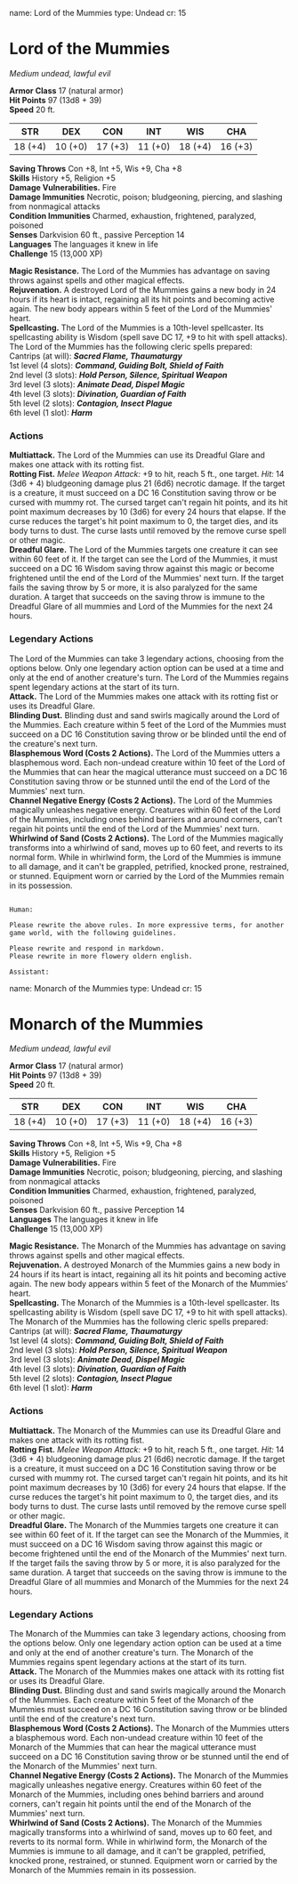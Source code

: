 name: Lord of the Mummies
type: Undead
cr: 15

# Lord of the Mummies
_Medium undead, lawful evil_

**Armor Class** 17 (natural armor)    
**Hit Points** 97 (13d8 + 39)    
**Speed** 20 ft. 

| STR     | DEX     | CON     | INT     | WIS     | CHA     |
|---------|---------|---------|---------|---------|---------|
| 18 (+4) | 10 (+0) | 17 (+3) | 11 (+0) | 18 (+4) | 16 (+3) |

**Saving Throws** Con +8, Int +5, Wis +9, Cha +8    
**Skills** History +5, Religion +5    
**Damage Vulnerabilities.** Fire    
**Damage Immunities** Necrotic, poison; bludgeoning, piercing, and slashing from nonmagical attacks    
**Condition Immunities** Charmed, exhaustion, frightened, paralyzed, poisoned    
**Senses** Darkvision 60 ft., passive Perception 14    
**Languages** The languages it knew in life    
**Challenge** 15 (13,000 XP)    

**Magic Resistance.** The Lord of the Mummies has advantage on saving throws against spells and other magical effects.    
**Rejuvenation.** A destroyed Lord of the Mummies gains a new body in 24 hours if its heart is intact, regaining all its hit points and becoming active again. The new body appears within 5 feet of the Lord of the Mummies' heart.    
**Spellcasting.** The Lord of the Mummies is a 10th-level spellcaster. Its spellcasting ability is Wisdom (spell save DC 17, +9 to hit with spell attacks). The Lord of the Mummies has the following cleric spells prepared:    
Cantrips (at will): **_Sacred Flame, Thaumaturgy_**    
1st level (4 slots): **_Command, Guiding Bolt, Shield of Faith_**    
2nd level (3 slots): **_Hold Person, Silence, Spiritual Weapon_**    
3rd level (3 slots): **_Animate Dead, Dispel Magic_**    
4th level (3 slots): **_Divination, Guardian of Faith_**    
5th level (2 slots): **_Contagion, Insect Plague_**    
6th level (1 slot): **_Harm_** 

### Actions 
**Multiattack.** The Lord of the Mummies can use its Dreadful Glare and makes one attack with its rotting fist.    
**Rotting Fist.** _Melee Weapon Attack:_ +9 to hit, reach 5 ft., one target. _Hit:_ 14 (3d6 + 4) bludgeoning damage plus 21 (6d6) necrotic damage. If the target is a creature, it must succeed on a DC 16 Constitution saving throw or be cursed with mummy rot. The cursed target can't regain hit points, and its hit point maximum decreases by 10 (3d6) for every 24 hours that elapse. If the curse reduces the target's hit point maximum to 0, the target dies, and its body turns to dust. The curse lasts until removed by the remove curse spell or other magic.    
**Dreadful Glare.** The Lord of the Mummies targets one creature it can see within 60 feet of it. If the target can see the Lord of the Mummies, it must succeed on a DC 16 Wisdom saving throw against this magic or become frightened until the end of the Lord of the Mummies' next turn. If the target fails the saving throw by 5 or more, it is also paralyzed for the same duration. A target that succeeds on the saving throw is immune to the Dreadful Glare of all mummies and Lord of the Mummies for the next 24 hours. 

### Legendary Actions 
The Lord of the Mummies can take 3 legendary actions, choosing from the options below. Only one legendary action option can be used at a time and only at the end of another creature's turn. The Lord of the Mummies regains spent legendary actions at the start of its turn.    
**Attack.** The Lord of the Mummies makes one attack with its rotting fist or uses its Dreadful Glare.    
**Blinding Dust.** Blinding dust and sand swirls magically around the Lord of the Mummies. Each creature within 5 feet of the Lord of the Mummies must succeed on a DC 16 Constitution saving throw or be blinded until the end of the creature's next turn.    
**Blasphemous Word (Costs 2 Actions).** The Lord of the Mummies utters a blasphemous word. Each non-undead creature within 10 feet of the Lord of the Mummies that can hear the magical utterance must succeed on a DC 16 Constitution saving throw or be stunned until the end of the Lord of the Mummies' next turn.    
**Channel Negative Energy (Costs 2 Actions).** The Lord of the Mummies magically unleashes negative energy. Creatures within 60 feet of the Lord of the Mummies, including ones behind barriers and around corners, can't regain hit points until the end of the Lord of the Mummies' next turn.    
**Whirlwind of Sand (Costs 2 Actions).** The Lord of the Mummies magically transforms into a whirlwind of sand, moves up to 60 feet, and reverts to its normal form. While in whirlwind form, the Lord of the Mummies is immune to all damage, and it can't be grappled, petrified, knocked prone, restrained, or stunned. Equipment worn or carried by the Lord of the Mummies remain in its possession.
```

Human:

Please rewrite the above rules. In more expressive terms, for another game world, with the following guidelines.

Please rewrite and respond in markdown.
Please rewrite in more flowery oldern english.

Assistant:
```
name: Monarch of the Mummies
type: Undead
cr: 15

# Monarch of the Mummies
_Medium undead, lawful evil_

**Armor Class** 17 (natural armor)    
**Hit Points** 97 (13d8 + 39)    
**Speed** 20 ft. 

| STR     | DEX     | CON     | INT     | WIS     | CHA     |
|---------|---------|---------|---------|---------|---------|
| 18 (+4) | 10 (+0) | 17 (+3) | 11 (+0) | 18 (+4) | 16 (+3) |

**Saving Throws** Con +8, Int +5, Wis +9, Cha +8    
**Skills** History +5, Religion +5    
**Damage Vulnerabilities.** Fire    
**Damage Immunities** Necrotic, poison; bludgeoning, piercing, and slashing from nonmagical attacks    
**Condition Immunities** Charmed, exhaustion, frightened, paralyzed, poisoned    
**Senses** Darkvision 60 ft., passive Perception 14    
**Languages** The languages it knew in life    
**Challenge** 15 (13,000 XP)    

**Magic Resistance.** The Monarch of the Mummies has advantage on saving throws against spells and other magical effects.    
**Rejuvenation.** A destroyed Monarch of the Mummies gains a new body in 24 hours if its heart is intact, regaining all its hit points and becoming active again. The new body appears within 5 feet of the Monarch of the Mummies' heart.    
**Spellcasting.** The Monarch of the Mummies is a 10th-level spellcaster. Its spellcasting ability is Wisdom (spell save DC 17, +9 to hit with spell attacks). The Monarch of the Mummies has the following cleric spells prepared:    
Cantrips (at will): **_Sacred Flame, Thaumaturgy_**    
1st level (4 slots): **_Command, Guiding Bolt, Shield of Faith_**    
2nd level (3 slots): **_Hold Person, Silence, Spiritual Weapon_**    
3rd level (3 slots): **_Animate Dead, Dispel Magic_**    
4th level (3 slots): **_Divination, Guardian of Faith_**    
5th level (2 slots): **_Contagion, Insect Plague_**    
6th level (1 slot): **_Harm_** 

### Actions 
**Multiattack.** The Monarch of the Mummies can use its Dreadful Glare and makes one attack with its rotting fist.    
**Rotting Fist.** _Melee Weapon Attack:_ +9 to hit, reach 5 ft., one target. _Hit:_ 14 (3d6 + 4) bludgeoning damage plus 21 (6d6) necrotic damage. If the target is a creature, it must succeed on a DC 16 Constitution saving throw or be cursed with mummy rot. The cursed target can't regain hit points, and its hit point maximum decreases by 10 (3d6) for every 24 hours that elapse. If the curse reduces the target's hit point maximum to 0, the target dies, and its body turns to dust. The curse lasts until removed by the remove curse spell or other magic.    
**Dreadful Glare.** The Monarch of the Mummies targets one creature it can see within 60 feet of it. If the target can see the Monarch of the Mummies, it must succeed on a DC 16 Wisdom saving throw against this magic or become frightened until the end of the Monarch of the Mummies' next turn. If the target fails the saving throw by 5 or more, it is also paralyzed for the same duration. A target that succeeds on the saving throw is immune to the Dreadful Glare of all mummies and Monarch of the Mummies for the next 24 hours. 

### Legendary Actions 
The Monarch of the Mummies can take 3 legendary actions, choosing from the options below. Only one legendary action option can be used at a time and only at the end of another creature's turn. The Monarch of the Mummies regains spent legendary actions at the start of its turn.    
**Attack.** The Monarch of the Mummies makes one attack with its rotting fist or uses its Dreadful Glare.    
**Blinding Dust.** Blinding dust and sand swirls magically around the Monarch of the Mummies. Each creature within 5 feet of the Monarch of the Mummies must succeed on a DC 16 Constitution saving throw or be blinded until the end of the creature's next turn.    
**Blasphemous Word (Costs 2 Actions).** The Monarch of the Mummies utters a blasphemous word. Each non-undead creature within 10 feet of the Monarch of the Mummies that can hear the magical utterance must succeed on a DC 16 Constitution saving throw or be stunned until the end of the Monarch of the Mummies' next turn.    
**Channel Negative Energy (Costs 2 Actions).** The Monarch of the Mummies magically unleashes negative energy. Creatures within 60 feet of the Monarch of the Mummies, including ones behind barriers and around corners, can't regain hit points until the end of the Monarch of the Mummies' next turn.    
**Whirlwind of Sand (Costs 2 Actions).** The Monarch of the Mummies magically transforms into a whirlwind of sand, moves up to 60 feet, and reverts to its normal form. While in whirlwind form, the Monarch of the Mummies is immune to all damage, and it can't be grappled, petrified, knocked prone, restrained, or stunned. Equipment worn or carried by the Monarch of the Mummies remain in its possession.

